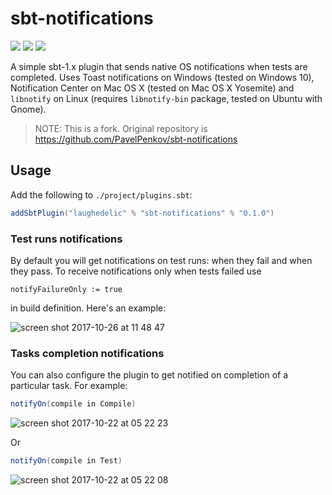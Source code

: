 # sbt-notifications

[![](https://travis-ci.org/laughedelic/sbt-notifications.svg?branch=master)](https://travis-ci.org/laughedelic/sbt-notifications)
[![](https://img.shields.io/github/release/laughedelic/sbt-notifications/all.svg)](https://github.com/laughedelic/sbt-notifications/releases/latest)
[![](https://img.shields.io/badge/license-Apache_2.0-blue.svg)](https://www.apache.org/licenses/LICENSE-2.0)

A simple sbt-1.x plugin that sends native OS notifications when tests are completed. Uses Toast notifications on Windows (tested on Windows 10), Notification Center on Mac OS X (tested on Mac OS X Yosemite) and `libnotify` on Linux (requires `libnotify-bin` package, tested on Ubuntu with Gnome).

> NOTE: This is a fork. Original repository is https://github.com/PavelPenkov/sbt-notifications

## Usage

Add the following to `./project/plugins.sbt`:

```scala
addSbtPlugin("laughedelic" % "sbt-notifications" % "0.1.0")
```

### Test runs notifications

By default you will get notifications on test runs: when they fail and when they pass. To receive notifications only when tests failed use

```
notifyFailureOnly := true
```

in build definition. Here's an example:

![screen shot 2017-10-26 at 11 48 47](https://user-images.githubusercontent.com/766656/32054626-4a11f29a-ba5f-11e7-8c7d-dc0e12468c3a.png)


### Tasks completion notifications

You can also configure the plugin to get notified on completion of a particular task. For example:

```scala
notifyOn(compile in Compile)
```

![screen shot 2017-10-22 at 05 22 23](https://user-images.githubusercontent.com/766656/31857876-076de4c2-b6e9-11e7-9f47-5434e31c4606.png)

Or

```scala
notifyOn(compile in Test)
```

![screen shot 2017-10-22 at 05 22 08](https://user-images.githubusercontent.com/766656/31857878-0cde1076-b6e9-11e7-9acd-c659cd85f9d2.png)

<!-- TODO: explain how to change notification formatting -->
